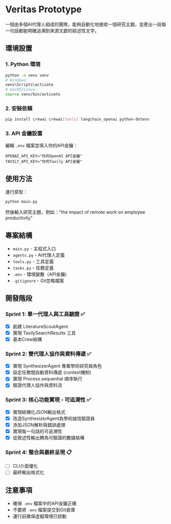 # Veritas Prototype

一個由多個AI代理人組成的團隊，能夠自動化地接收一個研究主題，並產出一段每一句話都能明確追溯到來源文獻的綜述性文字。

## 環境設置

### 1. Python 環境
```bash
python -m venv venv
# Windows:
venv\Scripts\activate
# macOS/Linux:
source venv/bin/activate
```

### 2. 安裝依賴
```bash
pip install crewai crewai[tools] langchain_openai python-dotenv
```

### 3. API 金鑰設置
編輯 `.env` 檔案並填入你的API金鑰：
```
OPENAI_API_KEY="你的OpenAI API金鑰"
TAVILY_API_KEY="你的Tavily API金鑰"
```

## 使用方法

運行原型：
```bash
python main.py
```

然後輸入研究主題，例如："the impact of remote work on employee productivity"

## 專案結構

- `main.py` - 主程式入口
- `agents.py` - AI代理人定義
- `tools.py` - 工具定義
- `tasks.py` - 任務定義
- `.env` - 環境變數（API金鑰）
- `.gitignore` - Git忽略檔案

## 開發階段

### Sprint 1: 單一代理人與工具驗證 ✅
- [x] 創建 LiteratureScoutAgent
- [x] 實現 TavilySearchResults 工具
- [x] 基本Crew結構

### Sprint 2: 雙代理人協作與資料傳遞 ✅
- [x] 實現 SynthesizerAgent 專業學術研究員角色
- [x] 設定任務間自動資料傳遞 (context機制)
- [x] 實現 Process.sequential 順序執行
- [x] 驗證代理人協作與資料流

### Sprint 3: 核心功能實現 - 可追溯性 ✅
- [x] 實現結構化JSON輸出格式
- [x] 改造SynthesizerAgent為學術誠信驗證員
- [x] 添加JSON解析與錯誤處理
- [x] 實現每一句話的可追溯性
- [x] 從敘述性輸出轉為可驗證的數據結構

### Sprint 4: 整合與最終呈現 📋
- [ ] CLI介面優化
- [ ] 最終輸出格式化

## 注意事項

- 確保 `.env` 檔案中的API金鑰正確
- 不要將 `.env` 檔案提交到Git倉庫
- 運行前確保虛擬環境已啟動
